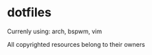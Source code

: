dotfiles
========

Currenly using: arch, bspwm, vim

All copyrighted resources belong to their owners
